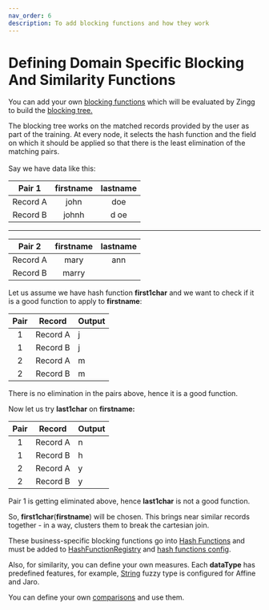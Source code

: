 ```yaml
---
nav_order: 6
description: To add blocking functions and how they work
---
```


# Defining Domain Specific Blocking And Similarity Functions

You can add your own [blocking functions](https://github.com/zinggAI/zingg/tree/main/common/core/src/main/java/zingg/common/core/hash) which will be evaluated by Zingg to build the [blocking tree.](../zModels.md)

The blocking tree works on the matched records provided by the user as part of the training. At every node, it selects the hash function and the field on which it should be applied so that there is the least elimination of the matching pairs. \
\
Say we have data like this:

|  Pair 1  | firstname | lastname |
| :------: | :-------: | :------: |
| Record A |    john   |    doe   |
| Record B |   johnh   |   d oe   |

***

|   Pair 2  | firstname | lastname |
| :-------: | :-------: | :------: |
|  Record A |    mary   |    ann   |
|  Record B |   marry   |          |

Let us assume we have hash function **first1char** and we want to check if it is a good function to apply to **firstname**:

| Pair |  Record  | Output |
| :--: | :------: | ------ |
|   1  | Record A | j      |
|   1  | Record B | j      |
|   2  | Record A | m      |
|   2  | Record B | m      |

There is no elimination in the pairs above, hence it is a good function.

Now let us try **last1char** on **firstname:**

| Pair |  Record  | Output |
| :--: | :------: | ------ |
|   1  | Record A | n      |
|   1  | Record B | h      |
|   2  | Record A | y      |
|   2  | Record B | y      |

Pair 1 is getting eliminated above, hence **last1char** is not a good function.

So, **first1char**(**firstname**) will be chosen. This brings near similar records together - in a way, clusters them to break the cartesian join.

These business-specific blocking functions go into [Hash Functions](https://github.com/zinggAI/zingg/tree/main/common/core/src/main/java/zingg/common/core/hash) and must be added to [HashFunctionRegistry](../../common/core/src/main/java/zingg/common/core/hash/HashFunctionRegistry.java) and [hash functions config](../../common/core/src/main/resources/hashFunctions.json).

Also, for similarity, you can define your own measures. Each **dataType** has predefined features, for example, [String](../../common/core/src/main/java/zingg/common/core/feature/StringFeature.java) fuzzy type is configured for Affine and Jaro.

You can define your own [comparisons](https://github.com/zinggAI/zingg/tree/main/common/core/src/main/java/zingg/common/core/similarity/function) and use them.

